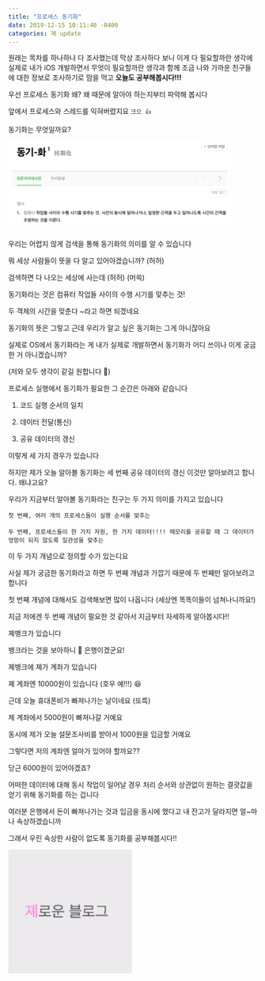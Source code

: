 ```yaml
---
title: "프로세스 동기화"
date: 2019-12-15 10:11:40 -0400
categories: 졔 update
---
```





원래는 목차를 하나하나 다 조사했는데 막상 조사하다 보니 이게 다 필요할까란 생각에 실제로 내가 iOS 개발하면서 무엇이 필요할까란 생각과 함께 조금 나와 가까운 친구들에 대한 정보로 조사하기로 맘을 먹고 **오늘도 공부해봅시다!!!**

우선 프로세스 동기화 왜? 왜 때문에 알아야 하는지부터 파악해 봅시다

앞에서 프로세스와 스레드를 익혀버렸지요 `크으 👍`

동기화는 무엇일까요?


[<img width="450" src="/assets/images/post_cs/cs01.png" alt="동기화 사전의미">](https://ko.dict.naver.com/#/entry/koko/c87745f72cd7428889a06f982a904e4a)



우리는 어렵지 않게 검색을 통해 동기화의 의미를 알 수 있습니다

뭐 세상 사람들이 뜻을 다 알고 있어야겠습니까? (허허)

검색하면 다 나오는 세상에 사는데 (허허) (머쓱)

동기화라는 것은 컴퓨터 작업들 사이의 수행 시기를 맞추는 것!

두 객체의 시간을 맞춘다 ~라고 하면 되겠네요

동기화의 뜻은 그렇고 근데 우리가 알고 싶은 동기화는 그게 아니잖아요

실제로 OS에서 동기화라는 게 내가 실제로 개발하면서 동기화가 어디 쓰이나 이게 궁금한 거 아니겠습니까?

(저와 모두 생각이 같길 원합니다 🙏)



프로세스 실행에서 동기화가 필요한 그 순간은 아래와 같습니다

1. 코드 실행 순서의 일치

2. 데이터 전달(통신)

3. 공유 데이터의 갱신

이렇게 세 가지 경우가 있습니다

하지만 제가 오늘 알아볼 동기화는 세 번째 공유 데이터의 갱신 이것만 알아보려고 합니다. 왜냐고요?

우리가 지금부터 알아볼 동기화라는 친구는 두 가지 의미를 가지고 있습니다

```
첫 번째, 여러 개의 프로세스들이 실행 순서를 맞추는

두 번째, 프로세스들이 한 가지 자원, 한 가지 데이터!!!! 메모리를 공유할 때 그 데이터가 엉망이 되지 않도록 일관성을 맞추는
```

이 두 가지 개념으로 정의할 수가 있는디요



사실 제가 궁금한 동기화라고 하면 두 번째 개념과 가깝기 때문에 두 번째만 알아보려고 합니다

첫 번째 개념에 대해서도 검색해보면 많이 나옵니다 (세상엔 똑똑이들이 넘쳐나니까요!)

지금 저에겐 두 번째 개념이 필요한 것 같아서 지금부터 자세하게 알아봅시다!!



졔뱅크가 있습니다

뱅크라는 것을 보아하니 🤔 은행이겠군요!

졔뱅크에 졔가 계좌가 있습니다

졔 계좌엔 10000원이 있습니다 (호우 예!!!) 😆

근데 오늘 휴대폰비가 빠져나가는 날이네요 (또륵)

제 계좌에서 5000원이 빠져나갈 거예요

동시에 제가 오늘 설문조사비를 받아서 1000원을 입금할 거예요

그렇다면 저의 계좌엔 얼마가 있어야 할까요??

당근 6000원이 있어야겠죠?

어떠한 데이터에 대해 동시 작업이 일어날 경우 처리 순서와 상관없이 원하는 결괏값을 얻기 위해 동기화를 하는 겁니다

여러분 은행에서 돈이 빠져나가는 것과 입금을 동시에 했다고 내 잔고가 달라지면 얼~마나 속상하겠습니까

그래서 우린 속상한 사람이 없도록 동기화를 공부해봅시다!!




[<img width="250" src="/assets/images/avatar.jpg" alt="졔로운블로그">](https://blog.naver.com/taerg89)
